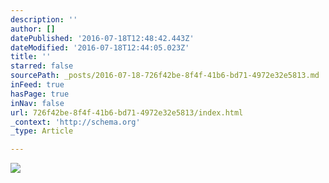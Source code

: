 ```yaml
---
description: ''
author: []
datePublished: '2016-07-18T12:48:42.443Z'
dateModified: '2016-07-18T12:44:05.023Z'
title: ''
starred: false
sourcePath: _posts/2016-07-18-726f42be-8f4f-41b6-bd71-4972e32e5813.md
inFeed: true
hasPage: true
inNav: false
url: 726f42be-8f4f-41b6-bd71-4972e32e5813/index.html
_context: 'http://schema.org'
_type: Article

---
```

![](https://the-grid-user-content.s3-us-west-2.amazonaws.com/b47c4e33-df5a-42c5-af68-6ec5ce9beb70.png)